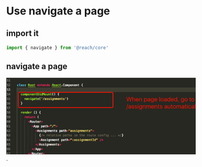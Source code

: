 # Use navigate a page

## import it

```javascript
import { navigate } from '@reach/core'
```

## navigate a page

![navigate](navigate.png).
